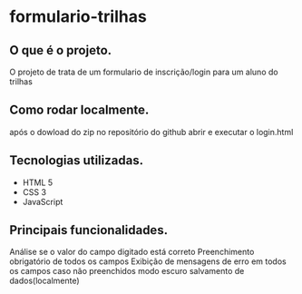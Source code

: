 # formulario-trilhas
## O que é o projeto.
  O projeto de trata de um formulario de inscrição/login para um aluno do trilhas 
## Como rodar localmente.
  após o dowload do zip no repositório do github 
  abrir e executar o login.html
## Tecnologias utilizadas.
  * HTML 5
  * CSS 3
  * JavaScript
## Principais funcionalidades.
  Análise se o valor do campo digitado está correto
  Preenchimento obrigatório de todos os campos
  Exibição de mensagens de erro em todos os campos caso não preenchidos 
  modo escuro
  salvamento de dados(localmente)
